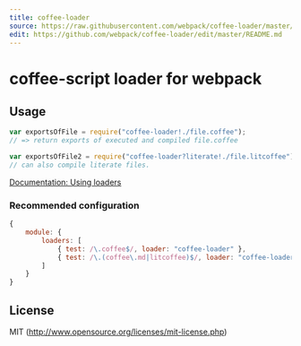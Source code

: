 ```yaml
---
title: coffee-loader
source: https://raw.githubusercontent.com/webpack/coffee-loader/master/README.md
edit: https://github.com/webpack/coffee-loader/edit/master/README.md
---
```

# coffee-script loader for webpack

## Usage

``` javascript
var exportsOfFile = require("coffee-loader!./file.coffee");
// => return exports of executed and compiled file.coffee

var exportsOfFile2 = require("coffee-loader?literate!./file.litcoffee");
// can also compile literate files.
```

[Documentation: Using loaders](http://webpack.github.io/docs/using-loaders.html)

### Recommended configuration

``` javascript
{
	module: {
		loaders: [
			{ test: /\.coffee$/, loader: "coffee-loader" },
			{ test: /\.(coffee\.md|litcoffee)$/, loader: "coffee-loader?literate" }
		]
	}
}
```

## License

MIT (http://www.opensource.org/licenses/mit-license.php)

